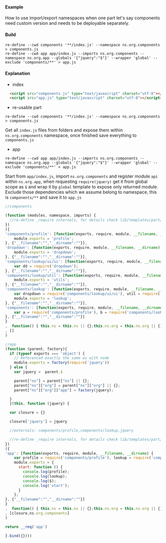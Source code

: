#### Example

How to use import/export namespaces when one part let's say components need custom version and needs to be deployable separately.

#### Build
```
re-define --cwd components '**/index.js' --namespace ns.org.components > components.js
re-define --cwd app app/index.js --imports ns.org.components --namespace ns.org.app --globals '{"jquery":"$"}' --wrapper 'global' --exclude 'components/**' > app.js
```
#### Explanation

* index
```html
  <script src="components.js" type="text/javascript" charset="utf-8"></script>
  <script src="app.js" type="text/javascript" charset="utf-8"></script>
```

* re-usable part

`re-define --cwd components '**/index.js' --namespace ns.org.components > components.js`

Get all `index.js` files from folders and expose them within `ns.org.components` namespace, once finished save everything to `components.js`

* app
```
re-define --cwd app app/index.js --imports ns.org.components --namespace ns.org.app --globals '{"jquery":"$"}' --wrapper 'global' --exclude 'components/**' > app.js
```

Start from `app/index.js`, import `ns.org.components` and register module `api` within `ns.org.app`, when requesting `require(jquery)` get it from global scope as `$` and wrap it by `global` template to expose only returned module. Exclude those dependencies which we assume belong to namespace, this is `components/**` and save it to `app.js`

```js
//components

(function (modules, namespace, imports) {
  //re-define _require internals, for details check lib/templates/part/require.tmpl
})
({ 
'components/profile': [function(exports, require, module, __filename, __dirname) { 
    module.exports = 'profile';
}, {"__filename":"","__dirname":""}], 
'dropdown': [function(exports, require, module, __filename, __dirname) { 
    module.exports = 'dropdown';
}, {"__filename":"","__dirname":""}], 
'components/lookup/ui/ui': [function(exports, require, module, __filename, __dirname) { 
    var dd = require('dropdown');
}, {"__filename":"","__dirname":""}], 
'components/lookup/util': [function(exports, require, module, __filename, __dirname) { 
    module.exports = 'utils';
}, {"__filename":"","__dirname":""}], 
'components/lookup': [function(exports, require, module, __filename, __dirname) { 
    var dropdown = require('components/lookup/ui/ui'), util = require('components/lookup/util');
    module.exports = 'lookup';
}, {"__filename":"","__dirname":""}], 
'components': [function(exports, require, module, __filename, __dirname) { 
    var a = require('components/profile'), b = require('components/lookup');
}, {"__filename":"","__dirname":""}]
}
,  function() { this.ns = this.ns || {};this.ns.org = this.ns.org || {};this.ns.org.components = this.ns.org.components || {}; return this.ns.org.components }.call(this) 
, []
)
```

```js
//app
(function (parent, factory){
  if (typeof exports === 'object') {
    // Referenced exactly the same as with node
    module.exports = factory(require('jquery'))
  } else {
    var jquery =  parent.$

    parent["ns"] = parent["ns"] || {};
    parent["ns"]["org"] = parent["ns"]["org"] || {};
    parent["ns"]["org"]["app"] = factory(jquery);

  }
  }(this, function (jquery) {

  var closure = {}

  closure['jquery'] = jquery

  //externals: components/profile,components/lookup,jquery 

  //re-define _require internals, for details check lib/templates/part/require.tmpl
})
({ 
'app': [function(exports, require, module, __filename, __dirname) { 
    var profile = require('components/profile'), lookup = require('components/lookup'), $ = require('jquery');
    module.exports = {
      start: function () {
        console.log(profile);
        console.log(lookup);
        console.log($);
        console.log('start');
      }
    };
}, {"__filename":"","__dirname":""}]
}
,  function() { this.ns = this.ns || {};this.ns.org = this.ns.org || {};this.ns.org.app = this.ns.org.app || {}; return this.ns.org.app }.call(this) 
, [closure,ns.org.components]
)

return __req('app')

}.bind({})))
```

